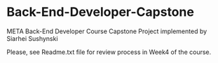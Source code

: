 # Back-End-Developer-Capstone
META Back-End Developer Course Capstone Project implemented by Siarhei Sushynski

Please, see Readme.txt file for review process in Week4 of the course.

